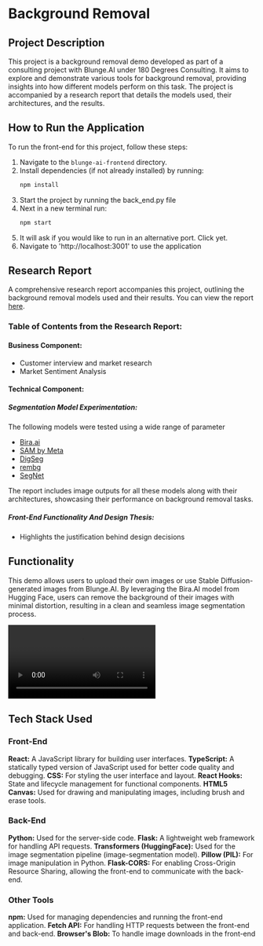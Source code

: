 # Background Removal

## Project Description
This project is a background removal demo developed as part of a consulting project with Blunge.AI under 180 Degrees Consulting. It aims to explore and demonstrate various tools for background removal, providing insights into how different models perform on this task. The project is accompanied by a research report that details the models used, their architectures, and the results.

## How to Run the Application
To run the front-end for this project, follow these steps:

1. Navigate to the `blunge-ai-frontend` directory.
2. Install dependencies (if not already installed) by running:
   ```bash
   npm install
3. Start the project by running the back_end.py file 
4. Next in a new terminal run:
   ```bash
   npm start
5. It will ask if you would like to run in an alternative port. Click yet.
6. Navigate to 'http://localhost:3001' to use the application

## Research Report
A comprehensive research report accompanies this project, outlining the background removal models used and their results. You can view the report [here](https://docs.google.com/document/d/1MyD-i57LvN-rH2dc7LvEKHIrMT19zSuWtWPWVm8hRHo/edit?tab=t.0).

### Table of Contents from the Research Report:
#### Business Component:
- Customer interview and market research
- Market Sentiment Analysis 
#### Technical Component:
##### Segmentation Model Experimentation:
The following models were tested using a wide range of parameter

- [Bira.ai](https://bira.ai/)
- [SAM by Meta](https://segment-anything.com/)
- [DigSeg](https://digseg.com/)
- [rembg](https://github.com/danielgatis/rembg)
- [SegNet](https://arxiv.org/abs/1511.00561)

The report includes image outputs for all these models along with their architectures, showcasing their performance on background removal tasks.
##### Front-End Functionality And Design Thesis:
- Highlights the justification behind design decisions

## Functionality 

This demo allows users to upload their own images or use Stable Diffusion-generated images from Blunge.AI. By leveraging the Bira.AI model from Hugging Face, users can remove the background of their images with minimal distortion, resulting in a clean and seamless image segmentation process.

![Video Demo](part1.mp4)


## Tech Stack Used
### Front-End
**React:** A JavaScript library for building user interfaces.
**TypeScript:** A statically typed version of JavaScript used for better code quality and debugging.
**CSS:** For styling the user interface and layout.
**React Hooks:** State and lifecycle management for functional components.
**HTML5 Canvas:** Used for drawing and manipulating images, including brush and erase tools.
### Back-End
**Python:** Used for the server-side code.
**Flask:** A lightweight web framework for handling API requests.
**Transformers (HuggingFace):** Used for the image segmentation pipeline (image-segmentation model).
**Pillow (PIL):** For image manipulation in Python.
**Flask-CORS:** For enabling Cross-Origin Resource Sharing, allowing the front-end to communicate with the back-end.
### Other Tools
**npm:** Used for managing dependencies and running the front-end application.
**Fetch API:** For handling HTTP requests between the front-end and back-end.
**Browser's Blob:** To handle image downloads in the front-end


   
